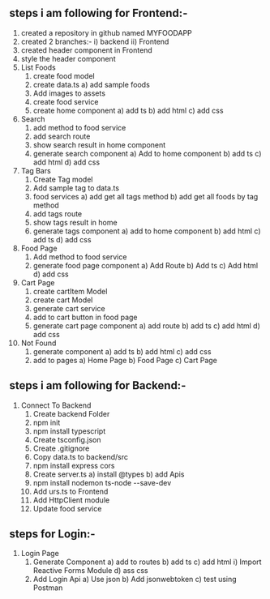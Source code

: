 ## steps i am following for Frontend:-
1) created a repository in github named MYFOODAPP
2) created 2 branches:-
    i) backend
    ii) Frontend
3) created header component in Frontend    
4) style the header component
5) List Foods
    1. create food model
    2. create data.ts
        a) add sample foods
    3. Add images to assets
    4. create food service
    5. create home component
        a) add ts
        b) add html
        c) add css
6) Search
    1) add method to food service
    2) add search route
    3) show search result in home component
    4) generate search component
        a) Add to home component
        b) add ts
        c) add html
        d) add css
7) Tag Bars
    1) Create Tag model
    2) Add sample tag to data.ts
    3) food services
        a) add get all tags method
        b) add get all foods by tag method
    4) add tags route
    5) show tags result in home
    6) generate tags component
        a) add to home component
        b) add html
        c) add ts
        d) add css            
8) Food Page
    1) Add method to food service
    2) generate food page component
        a) Add Route
        b) Add ts
        c) Add html
        d) add css
9) Cart Page
    1) create cartItem Model
    2) create cart Model
    3) generate cart service
    4) add to cart button in food page
    5) generate cart page component
        a) add route
        b) add ts
        c) add html
        d) add css        
10) Not Found
    1) generate component
        a) add ts
        b) add html
        c) add css
    2) add to pages
        a) Home Page
        b) Food Page
        c) Cart Page         

## steps i am following for Backend:-        
1) Connect To Backend
    1) Create backend Folder
    2) npm init
    3) npm install typescript
    4) Create tsconfig.json
    5) Create .gitignore
    6) Copy data.ts to backend/src
    7) npm install express cors
    8) Create server.ts
        a) install @types
        b) add Apis
    9) npm install nodemon ts-node --save-dev
    10) Add urs.ts to Frontend
    11) Add HttpClient module
    12) Update food service  

## steps for Login:-
1) Login Page
    1) Generate Component
        a) add to routes
        b) add ts 
        c) add html
            i) Import Reactive Forms Module
        d) ass css
    2) Add Login Api
        a) Use json
        b) Add jsonwebtoken
        c) test using Postman        